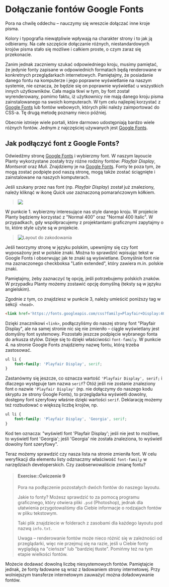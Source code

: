 # Dołączanie fontów Google Fonts

Pora na chwilę oddechu – nauczymy się wreszcie dołączać inne kroje pisma.

Kolory i typografia niewątpliwie wpływają na charakter strony i to jak ją odbieramy. Na całe szczęście dołączanie różnych, niestandardowych krojów pisma stało się możliwe i całkiem proste, o czym zaraz się przekonacie.

Zanim jednak zaczniemy szukać odpowiedniego kroju, musimy pamiętać, że jedynie fonty zapisane w odpowiednich formatach będą renderowane w konkretnych przeglądarkach internetowych.  Pamiętajmy, że posiadanie danego fontu na komputerze i jego poprawne wyświetlanie na naszym systemie, nie oznacza, że będzie się on poprawnie wyświetlać u wszystkich innych użytkowników. Cała magia tkwi w tym, by font został wyrenderowany, pomimo faktu, iż użytkownicy nie mają danego kroju pisma zainstalowanego na swoich komputerach. W tym celu najlepiej korzystać z <a href="https://www.google.com/fonts">Google Fonts</a> lub fontów webowych, których pliki należy zaimportować do CSS-a. Tę drugą metodę poznamy nieco później.

Obecnie istnieje wiele portali, które darmowo udostępniają bardzo wiele różnych fontów. Jednym z najczęściej używanych jest <a href="https://www.google.com/fonts">Google Fonts</a>.

## Jak podłączyć font z Google Fonts?

Odwiedźmy stronę <a href="https://www.google.com/fonts">Google Fonts</a> i wybierzmy font. W naszym layoucie Planty wykorzystane zostały trzy różne rodziny fontów: <i>Playfair Display</i>, <i>Montserat</i> oraz <i>Muli</i>. Znajdziemy je na <a href="https://www.google.com/fonts">Google Fonts</a>.
Fonty te poza tym, że mogą zostać podpięte pod naszą stronę, mogą także zostać ściągnięte i zainstalowane na naszych komputerach.

Jeśli szukany przez nas font (np. <i>Playfair Display</i>) został już znaleziony, należy kliknąć w ikonę <i>Quick use</i> zaznaczoną pomarańczowym kółkiem.

> ![](/images/googlefonts-quickuse.png "")

W punkcie 1. wybierzmy interesujące nas style danego kroju. W projekcie Planty będziemy korzystać z "Normal 400" oraz "Normal 400 Italic". W przypadkach, gdy współpracujemy z projektantami graficznymi zapytajmy o to, które style użyte są w projekcie.

> ![Layout do zakodowania](/images/googlefonts-styles.png "Layout do zakodowania")

Jeśli tworzymy stronę w języku polskim, upewnijmy się czy font wyposażony jest w polskie znaki. Można to sprawdzić wpisując tekst w Google Fonts i obserwując jak te znaki są wyświetlane. Domyślnie font nie ma zaznaczonego checkboksa "Latin extended", który zawiera m.in. polskie znaki.


Pamiętajmy, żeby zaznaczyć tę opcję, jeśli potrzebujemy polskich znaków. W przypadku Planty możemy zostawić opcję domyślną (teksty są w języku angielskim).


Zgodnie z tym, co znajdziesz w punkcie 3, należy umieścić poniższy tag w sekcji` <head>`.
```html
<link href='https://fonts.googleapis.com/css?family=Playfair+Display:400,400italic&subset=latin,latin-ext' rel='stylesheet' type='text/css'>
```
Dzięki znacznikowi `<link>`, podłączyliśmy do naszej strony font "Playfair Display", ale na samej stronie nic się nie zmieniło – ciągle wyświetlany jest domyślny font systemowy. Pozostało jeszcze podpięcie wybranego fonta do arkusza stylów. Dzieje się to dzięki właściwości `font-family`. W punkcie 4. na stronie Google Fonts znajdziemy nazwę fontu, którą trzeba zastosować.

```css
ul li {
	font-family: 'Playfair Display', serif;
}
```
Zastanówmy się jeszcze, co oznacza wartość `'Playfair Display', serif;` i dlaczego występuje tam nazwa `serif`?
Otóż jeśli nie zostanie znaleziony font o nazwie `'Playfair Display'` (np. nie dołączymy do naszego kodu skryptu ze strony Google Fonts), to przeglądarka wyświetli dowolny, dostępny font szeryfowy właśnie dzięki wartości `serif`.
Deklarację możemy też rozbudować o większą liczbę krojów, np.

```css
ul li {
	font-family: 'Playfair Display', 'Georgia', serif;
}
```

Kod ten oznacza: "wyświetl font 'Playfair Display'; jeśli nie jest to możliwe, to wyświetl font 'Georgia'; jeśli 'Georgia' nie została znaleziona, to wyświetl dowolny font szeryfowy".

Teraz możemy sprawdzić czy nasza lista na stronie zmieniła font. W celu weryfikacji dla elementu listy odznaczmy właściwość `font-family` w narzędziach developerskich. Czy zaobserwowaliście zmianę fontu?

> #### Exercise::Ćwiczenie 9
>
> Pora na podłączenie pozostałych dwóch fontów do naszego layoutu. 
>
> Jakie to fonty? Możesz sprawdzić to za pomocą programu graficznego, który otwiera pliki `.psd` (Photoshop), jednak dla ułatwienia przygotowaliśmy dla Ciebie informacje o rodzajach fontów w pliku tekstowym. 
>
> Taki plik znajdziecie w folderach z zasobami dla każdego layoutu pod nazwą `info.txt`.
>
> Uwaga &ndash; renderowanie fontów może nieco różnić się w zależności od przeglądarki, więc nie przejmuj się na razie, jeśli u Ciebie fonty wyglądają na "cieńsze" lub "bardziej tłuste". Pomińmy też na tym etapie wielkości fontów.

Możecie dodawać dowolną liczbę niesystemowych fontów. Pamiętajcie jednak, że fonty ładowane są wraz z ładowaniem strony internetowej. Przy wolniejszym transferze internetowym zauważyć można doładowywanie fontów.
